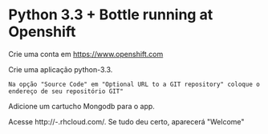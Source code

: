 Python 3.3 + Bottle running at Openshift
=============================

Crie uma conta em https://www.openshift.com

Crie uma aplicação python-3.3.

	Na opção "Source Code" em "Optional URL to a GIT repository" coloque o endereço de seu repositório GIT"

Adicione um cartucho Mongodb para o app.

Acesse    http://<app name>-<your namespace>.rhcloud.com/. Se tudo deu certo, aparecerá "Welcome"
